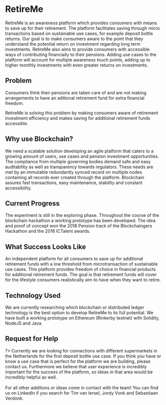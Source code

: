 # RetireMe

 RetireMe is an awareness platform which provides consumers with means to save up for their retirement. The platform facilitates saving through micro transactions based on sustainable use cases, for example deposit bottle returns. Our goal is to make consumers aware to the point that they understand the potential return on investment regarding long term investments. RetireMe also aims to provide consumers with accessible ways of contributing financially to their pensions. Adding use cases to the platform will account for multiple awareness touch points, adding up to higher monthly investments with even greater returns on investments.

 

## Problem
Consumers think their pensions are taken care of and are not making arrangements to have an aditional retirement fund for extra financial freedom. 

RetireMe is solving this problem by making consumers aware of retirement investment efficiency and makes saving for additional retirement funds accessible.

## Why use Blockchain?
We need a scalable solution developing an agile platform that caters to a growing amount of users, use cases and pension investment opportunities. The compliance from multiple governing bodies demand safe and easy auditability as well as transparency towards regulators. These needs are met by an immutable redundantly synced record on multiple nodes containing all records ever created through the platform. Blockchain assures fast transactions, easy maintenance, stability and constant accessibility.

 

## Current Progress
The experiment is still in the exploring phase. Throughout the course of the blockchain hackathon a working prototype has been developed. The idea and proof of concept won the 2018 Pension track of the Blockchaingers Hackathon and the 2018 ICTalent awards. 

 

## What Success Looks Like
An independent platform for all consumers to save up for additional retirement funds with a low threshold from microtransaction of sustainable use cases. This platform provides freedom of choice in financial products for additional retirement funds. The goal is that retirement funds will cover for the lifestyle consumers realistically aim to have when they want to retire.

## Technology Used
We are currently researching which blockchain or distributed ledger technology is the best option to develop RetireMe to its full potential. We have built a working prototype on Ethereum (Rinkerby testnet) with Solidity, NodeJS and Java.

## Request for Help
?> Currently we are looking for connections with different supermarkets in the Netherlands for the first deposit bottle use case. If you think you have or know a use case that is perfect for the platform we are building, please contact us. Furthermore we believe that user experience is incredibly important for the success of the platform, so ideas in that area would be incredibly helpful as well.<br><br>For all other additions or ideas come in contact with the team! You can find us on LinkedIn if you search for Tim van Iersel, Jordy Vonk and Sebastiaan Verdonk.